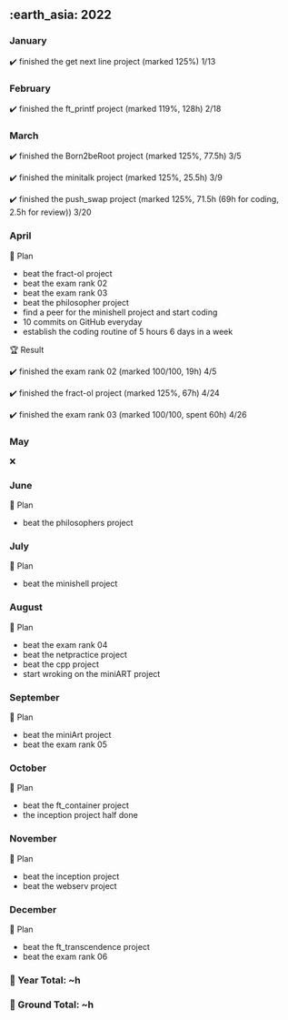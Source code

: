 <h2> :earth_asia: 2022 </h2>

<h3> January </h3>

:heavy_check_mark: finished the get next line project (marked 125%) 1/13

<h3> February </h3>

:heavy_check_mark: finished the ft_printf project (marked 119%, 128h) 2/18

<h3> March </h3>

:heavy_check_mark: finished the Born2beRoot project (marked 125%, 77.5h) 3/5

:heavy_check_mark: finished the minitalk project (marked 125%, 25.5h) 3/9

:heavy_check_mark: finished the push_swap project (marked 125%, 71.5h (69h for coding, 2.5h for review)) 3/20

<h3>  April </h3>

:dart: Plan
- beat the fract-ol project
- beat the exam rank 02
- beat the exam rank 03
- beat the philosopher project
- find a peer for the minishell project and start coding
- 10 commits on GitHub everyday
- establish the coding routine of 5 hours 6 days in a week

:trophy: Result

:heavy_check_mark: finished the exam rank 02 (marked 100/100, 19h) 4/5

:heavy_check_mark: finished the fract-ol project (marked 125%, 67h) 4/24

:heavy_check_mark: finished the exam rank 03 (marked 100/100, spent 60h) 4/26


<h3>  May </h3>

:x:

<h3>  June </h3>

:dart: Plan
- beat the philosophers project

<h3>  July </h3>

:dart: Plan
- beat the minishell project

<h3>  August </h3>

:dart: Plan
- beat the exam rank 04
- beat the netpractice project 
- beat the cpp project 
- start wroking on the miniART project
 
<h3> September </h3>

:dart: Plan
- beat the miniArt project
- beat the exam rank 05

<h3>  October </h3>

:dart: Plan
- beat the ft_container project
- the inception project half done

<h3>  November </h3>

:dart: Plan
- beat the inception project
- beat the webserv project

<h3> December </h3>

:dart: Plan
- beat the ft_transcendence project
- beat the exam rank 06

<h3>📍 Year Total: ~h<br></h3>
<h3>📍 Ground Total: ~h</h3>
